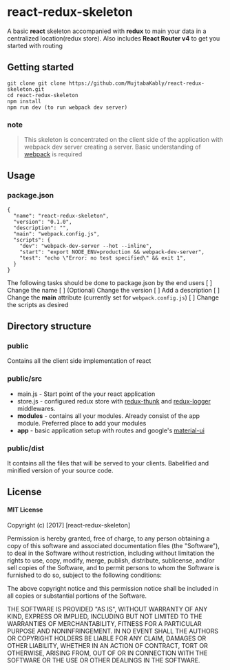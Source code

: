 # react-redux-skeleton
A basic **react** skeleton accompanied with **redux** to main your data in a centralized location(redux store). Also includes **React Router v4** to get you started with routing

## Getting started

```
git clone git clone https://github.com/MujtabaKably/react-redux-skeleton.git
cd react-redux-skeleton
npm install
npm run dev (to run webpack dev server)
```

### note
> This skeleton is concentrated on the client side of the application with webpack dev server creating a server.
> Basic understanding of [webpack](https://webpack.js.org/) is required


## Usage

### package.json
```
{
  "name": "react-redux-skeleton",
  "version": "0.1.0",
  "description": "",
  "main": "webpack.config.js",
  "scripts": {
    "dev": "webpack-dev-server --hot --inline",
    "start": "export NODE_ENV=production && webpack-dev-server",
    "test": "echo \"Error: no test specified\" && exit 1",
  }
}
```
The following tasks should be done to package.json by the end users
[ ] Change the name
[ ] \(Optional) Change the version
[ ] Add a description
[ ] Change the **main** attribute (currently set for `webpack.config.js`)
[ ] Change the scripts as desired

## Directory structure
### public
Contains all the client side implementation of react

### public/src 
- main.js - Start point of the your react application
- store.js - configured redux store with [redux-thunk](https://www.npmjs.com/package/redux-thunk) and [redux-logger](https://www.npmjs.com/package/redux-logger) middlewares.
- **modules** - contains all your modules. Already consist of the app module. Preferred place to add your modules
- **app** - basic application setup with routes and google's [material-ui](http://www.material-ui.com/#/) 

### public/dist
It contains all the files that will be served to your clients. Babelified and minified version of your source code.

## License
#### MIT License

Copyright (c) [2017] [react-redux-skeleton]

Permission is hereby granted, free of charge, to any person obtaining a copy
of this software and associated documentation files (the "Software"), to deal
in the Software without restriction, including without limitation the rights
to use, copy, modify, merge, publish, distribute, sublicense, and/or sell
copies of the Software, and to permit persons to whom the Software is
furnished to do so, subject to the following conditions:

The above copyright notice and this permission notice shall be included in all
copies or substantial portions of the Software.

THE SOFTWARE IS PROVIDED "AS IS", WITHOUT WARRANTY OF ANY KIND, EXPRESS OR
IMPLIED, INCLUDING BUT NOT LIMITED TO THE WARRANTIES OF MERCHANTABILITY,
FITNESS FOR A PARTICULAR PURPOSE AND NONINFRINGEMENT. IN NO EVENT SHALL THE
AUTHORS OR COPYRIGHT HOLDERS BE LIABLE FOR ANY CLAIM, DAMAGES OR OTHER
LIABILITY, WHETHER IN AN ACTION OF CONTRACT, TORT OR OTHERWISE, ARISING FROM,
OUT OF OR IN CONNECTION WITH THE SOFTWARE OR THE USE OR OTHER DEALINGS IN THE
SOFTWARE.
